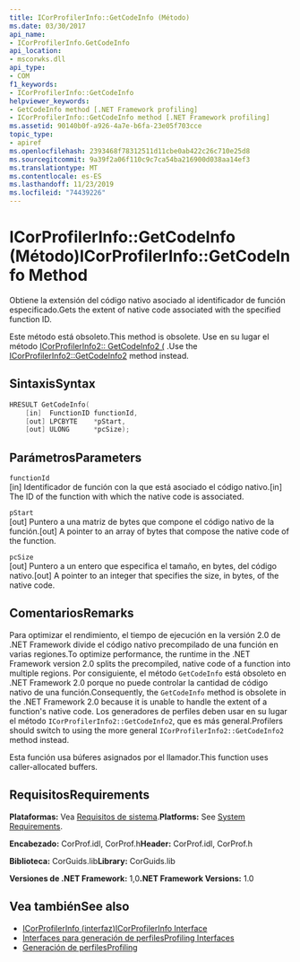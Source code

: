 ```yaml
---
title: ICorProfilerInfo::GetCodeInfo (Método)
ms.date: 03/30/2017
api_name:
- ICorProfilerInfo.GetCodeInfo
api_location:
- mscorwks.dll
api_type:
- COM
f1_keywords:
- ICorProfilerInfo::GetCodeInfo
helpviewer_keywords:
- GetCodeInfo method [.NET Framework profiling]
- ICorProfilerInfo::GetCodeInfo method [.NET Framework profiling]
ms.assetid: 90140b0f-a926-4a7e-b6fa-23e05f703cce
topic_type:
- apiref
ms.openlocfilehash: 2393468f78312511d11cbe0ab422c26c710e25d8
ms.sourcegitcommit: 9a39f2a06f110c9c7ca54ba216900d038aa14ef3
ms.translationtype: MT
ms.contentlocale: es-ES
ms.lasthandoff: 11/23/2019
ms.locfileid: "74439226"
---
```

# <a name="icorprofilerinfogetcodeinfo-method"></a><span data-ttu-id="a49e9-102">ICorProfilerInfo::GetCodeInfo (Método)</span><span class="sxs-lookup"><span data-stu-id="a49e9-102">ICorProfilerInfo::GetCodeInfo Method</span></span>
<span data-ttu-id="a49e9-103">Obtiene la extensión del código nativo asociado al identificador de función especificado.</span><span class="sxs-lookup"><span data-stu-id="a49e9-103">Gets the extent of native code associated with the specified function ID.</span></span>  
  
 <span data-ttu-id="a49e9-104">Este método está obsoleto.</span><span class="sxs-lookup"><span data-stu-id="a49e9-104">This method is obsolete.</span></span> <span data-ttu-id="a49e9-105">Use en su lugar el método [ICorProfilerInfo2:: GetCodeInfo2 (](../../../../docs/framework/unmanaged-api/profiling/icorprofilerinfo2-getcodeinfo2-method.md) .</span><span class="sxs-lookup"><span data-stu-id="a49e9-105">Use the [ICorProfilerInfo2::GetCodeInfo2](../../../../docs/framework/unmanaged-api/profiling/icorprofilerinfo2-getcodeinfo2-method.md) method instead.</span></span>  
  
## <a name="syntax"></a><span data-ttu-id="a49e9-106">Sintaxis</span><span class="sxs-lookup"><span data-stu-id="a49e9-106">Syntax</span></span>  
  
```cpp  
HRESULT GetCodeInfo(  
    [in]  FunctionID functionId,  
    [out] LPCBYTE    *pStart,  
    [out] ULONG      *pcSize);  
```  
  
## <a name="parameters"></a><span data-ttu-id="a49e9-107">Parámetros</span><span class="sxs-lookup"><span data-stu-id="a49e9-107">Parameters</span></span>  
 `functionId`  
 <span data-ttu-id="a49e9-108">[in] Identificador de función con la que está asociado el código nativo.</span><span class="sxs-lookup"><span data-stu-id="a49e9-108">[in] The ID of the function with which the native code is associated.</span></span>  
  
 `pStart`  
 <span data-ttu-id="a49e9-109">[out] Puntero a una matriz de bytes que compone el código nativo de la función.</span><span class="sxs-lookup"><span data-stu-id="a49e9-109">[out] A pointer to an array of bytes that compose the native code of the function.</span></span>  
  
 `pcSize`  
 <span data-ttu-id="a49e9-110">[out] Puntero a un entero que especifica el tamaño, en bytes, del código nativo.</span><span class="sxs-lookup"><span data-stu-id="a49e9-110">[out] A pointer to an integer that specifies the size, in bytes, of the native code.</span></span>  
  
## <a name="remarks"></a><span data-ttu-id="a49e9-111">Comentarios</span><span class="sxs-lookup"><span data-stu-id="a49e9-111">Remarks</span></span>  
 <span data-ttu-id="a49e9-112">Para optimizar el rendimiento, el tiempo de ejecución en la versión 2.0 de .NET Framework divide el código nativo precompilado de una función en varias regiones.</span><span class="sxs-lookup"><span data-stu-id="a49e9-112">To optimize performance, the runtime in the .NET Framework version 2.0 splits the precompiled, native code of a function into multiple regions.</span></span> <span data-ttu-id="a49e9-113">Por consiguiente, el método `GetCodeInfo` está obsoleto en .NET Framework 2.0 porque no puede controlar la cantidad de código nativo de una función.</span><span class="sxs-lookup"><span data-stu-id="a49e9-113">Consequently, the `GetCodeInfo` method is obsolete in the .NET Framework 2.0 because it is unable to handle the extent of a function's native code.</span></span> <span data-ttu-id="a49e9-114">Los generadores de perfiles deben usar en su lugar el método `ICorProfilerInfo2::GetCodeInfo2`, que es más general.</span><span class="sxs-lookup"><span data-stu-id="a49e9-114">Profilers should switch to using the more general `ICorProfilerInfo2::GetCodeInfo2` method instead.</span></span>  
  
 <span data-ttu-id="a49e9-115">Esta función usa búferes asignados por el llamador.</span><span class="sxs-lookup"><span data-stu-id="a49e9-115">This function uses caller-allocated buffers.</span></span>  
  
## <a name="requirements"></a><span data-ttu-id="a49e9-116">Requisitos</span><span class="sxs-lookup"><span data-stu-id="a49e9-116">Requirements</span></span>  
 <span data-ttu-id="a49e9-117">**Plataformas:** Vea [Requisitos de sistema](../../../../docs/framework/get-started/system-requirements.md).</span><span class="sxs-lookup"><span data-stu-id="a49e9-117">**Platforms:** See [System Requirements](../../../../docs/framework/get-started/system-requirements.md).</span></span>  
  
 <span data-ttu-id="a49e9-118">**Encabezado:** CorProf.idl, CorProf.h</span><span class="sxs-lookup"><span data-stu-id="a49e9-118">**Header:** CorProf.idl, CorProf.h</span></span>  
  
 <span data-ttu-id="a49e9-119">**Biblioteca:** CorGuids.lib</span><span class="sxs-lookup"><span data-stu-id="a49e9-119">**Library:** CorGuids.lib</span></span>  
  
 <span data-ttu-id="a49e9-120">**Versiones de .NET Framework:** 1,0</span><span class="sxs-lookup"><span data-stu-id="a49e9-120">**.NET Framework Versions:** 1.0</span></span>  
  
## <a name="see-also"></a><span data-ttu-id="a49e9-121">Vea también</span><span class="sxs-lookup"><span data-stu-id="a49e9-121">See also</span></span>

- [<span data-ttu-id="a49e9-122">ICorProfilerInfo (interfaz)</span><span class="sxs-lookup"><span data-stu-id="a49e9-122">ICorProfilerInfo Interface</span></span>](../../../../docs/framework/unmanaged-api/profiling/icorprofilerinfo-interface.md)
- [<span data-ttu-id="a49e9-123">Interfaces para generación de perfiles</span><span class="sxs-lookup"><span data-stu-id="a49e9-123">Profiling Interfaces</span></span>](../../../../docs/framework/unmanaged-api/profiling/profiling-interfaces.md)
- [<span data-ttu-id="a49e9-124">Generación de perfiles</span><span class="sxs-lookup"><span data-stu-id="a49e9-124">Profiling</span></span>](../../../../docs/framework/unmanaged-api/profiling/index.md)
